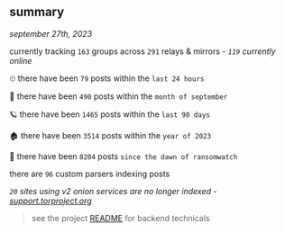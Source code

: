 
## summary
_september 27th, 2023_

currently tracking `163` groups across `291` relays & mirrors - _`119` currently online_

⏲ there have been `79` posts within the `last 24 hours`

🦈 there have been `490` posts within the `month of september`

🪐 there have been `1465` posts within the `last 90 days`

🏚 there have been `3514` posts within the `year of 2023`

🦕 there have been `8204` posts `since the dawn of ransomwatch`

there are `96` custom parsers indexing posts

_`20` sites using v2 onion services are no longer indexed - [support.torproject.org](https://support.torproject.org/onionservices/v2-deprecation/)_

> see the project [README](https://github.com/joshhighet/ransomwatch#ransomwatch--) for backend technicals
